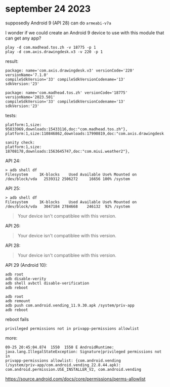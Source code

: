 # september 24 2023

supposedly Android 9 (API 28) can do `armeabi-v7a`

I wonder if we could create an Android 9 device to use with this module that
can get any app?

~~~
play -d com.madhead.tos.zh -v 18775 -p 1
play -d com.axis.drawingdesk.v3 -v 220 -p 1
~~~

result:

~~~
package: name='com.axis.drawingdesk.v3' versionCode='220' versionName='7.1.0'
compileSdkVersion='33' compileSdkVersionCodename='13'
sdkVersion:'23'

package: name='com.madhead.tos.zh' versionCode='18775' versionName='2023.501'
compileSdkVersion='33' compileSdkVersionCodename='13'
sdkVersion:'23'
~~~

tests:

~~~
platform:1,size: 95833969,downloads:15433116,doc:"com.madhead.tos.zh"},
platform:1,size:110846862,downloads:17990819,doc:"com.axis.drawingdesk.v3"},

sanity check:
platform:1,size: 18708178,downloads:1563645747,doc:"com.miui.weather2"},
~~~

API 24:

~~~
> adb shell df
Filesystem     1K-blocks    Used Available Use% Mounted on
/dev/block/vda   2539312 2506272     16656 100% /system
~~~

API 25:

~~~
> adb shell df
Filesystem     1K-blocks    Used Available Use% Mounted on
/dev/block/vda   3047184 2784668    246132  92% /system
~~~

> Your device isn't compatiblee with this version.

API 26:

> Your device isn't compatiblee with this version.

API 28:

> Your device isn't compatiblee with this version.

API 29 (Android 10):

~~~
adb root
adb disable-verity
adb shell avbctl disable-verification
adb reboot

adb root
adb remount
adb push com.android.vending_11.9.30.apk /system/priv-app
adb reboot
~~~

reboot fails

~~~
privileged permissions not in privapp-permissions allowlist
~~~

more:

~~~
09-25 20:45:04.874  1550  1550 E AndroidRuntime:
java.lang.IllegalStateException: Signature|privileged permissions not in
privapp-permissions allowlist: {com.android.vending
(/system/priv-app/com.android.vending_22.8.44.apk):
com.android.permission.USE_INSTALLER_V2, com.android.vending
~~~

https://source.android.com/docs/core/permissions/perms-allowlist

